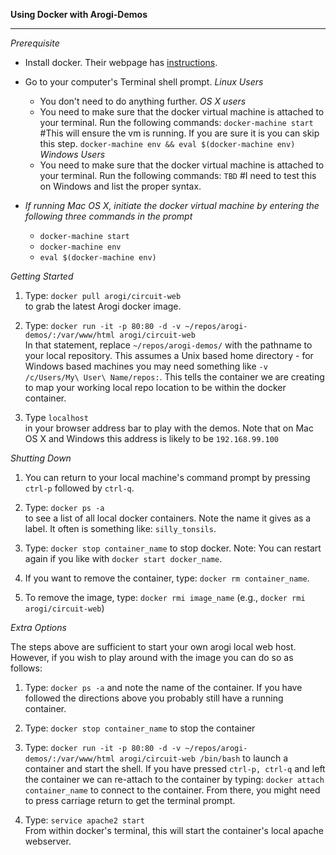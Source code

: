 <b>Using Docker with Arogi-Demos</b>  
<hr />

*Prerequisite*  

- Install docker. Their webpage has [instructions](https://docs.docker.com/engine/installation/).

- Go to your computer's Terminal shell prompt.
    *Linux Users*
    - You don't need to do anything further.
    *OS X users*
    - You need to make sure that the docker virtual machine is attached to your terminal. Run the following commands:
      `docker-machine start` #This will ensure the vm is running. If you are sure it is you can skip this step.
      `docker-machine env && eval $(docker-machine env)`
    *Windows Users*
    - You need to make sure that the docker virtual machine is attached to your terminal. Run the following commands:
      `TBD` #I need to test this on Windows and list the proper syntax.

- <i>If running Mac OS X, initiate the docker virtual machine by entering the following three commands in the prompt</i>
  - `docker-machine start`
  - `docker-machine env`
  - `eval $(docker-machine env)`

*Getting Started*

 1. Type: `docker pull arogi/circuit-web`  
    to grab the latest Arogi docker image.

 2. Type: `docker run -it -p 80:80 -d -v ~/repos/arogi-demos/:/var/www/html arogi/circuit-web`  
    In that statement, replace `~/repos/arogi-demos/` with the pathname to your local repository. This assumes a Unix based home directory - for Windows based machines you may need something like `-v /c/Users/My\ User\ Name/repos:`. This tells the container we are creating to map your working local repo location to be within the docker container.

 3. Type `localhost`  
    in your browser address bar to play with the demos. Note that on Mac OS X and Windows this address is likely to be `192.168.99.100`

  *Shutting Down*  

 1. You can return to your local machine's command prompt by pressing `ctrl-p` followed by `ctrl-q`.

 2. Type: `docker ps -a`  
    to see a list of all local docker containers. Note the name it gives as a label. It often is something like: `silly_tonsils`.

 3. Type: `docker stop container_name` to stop docker. Note: You can restart again if you like with `docker start docker_name`.

 4. If you want to remove the container, type: `docker rm container_name`.

 5. To remove the image, type: `docker rmi image_name` (e.g., `docker rmi arogi/circuit-web`)

  *Extra Options*

  The steps above are sufficient to start your own arogi local web host.  However, if you wish to play around with the image you can do so as follows:

 1. Type: `docker ps -a`
    and note the name of the container. If you have followed the directions above you probably still have a running container.

 2. Type: `docker stop container_name`
    to stop the container

 3. Type: `docker run -it -p 80:80 -d -v ~/repos/arogi-demos/:/var/www/html arogi/circuit-web /bin/bash`
    to launch a container and start the shell. If you have pressed `ctrl-p, ctrl-q` and left the container we can re-attach to the container by typing: `docker attach container_name` to connect to the container. From there, you might need to press carriage return to get the terminal prompt.

 4. Type: `service apache2 start`  
    From within docker's terminal, this will start the container's local apache webserver.
